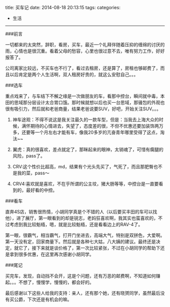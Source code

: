 title: 买车记
date: 2014-08-18 20:13:15
tags: 
categories: 
- 生活
---



###前言

一切都来的太突然，辞职，看房，买车，最近一个礼拜伴随着压抑的缠绵的讨厌的雨，心情也是很沉重。看着父母的愁容，心里也很过意不去，唯有努力工作，好好报答了。

公司离家比较远，不买车也不行了，看过去租房，还是算了，房租也够邮费了，而且以后肯定是两个人生活啊，双人租房好贵的，就这么安慰自己。。。

<!--more-->
###选车

重点戏来了，与车结下不解之缘是一次做朋友的车，看那中控台，瞬间就中毒，本田的思域那分层设计太合胃口饿。那时候就想以后也买一台思域，那骚包的外观也很有吸引力，然后就和老爸商量，结果老爸说要SUV，好吧，开始关注SUV。。。

1. 神车途观：不得不说这是我关注最久的一款车型，但是：当我去上海大众的时候，满怀期待的心情进去，失望了，态度差的很，不但不优惠还要加装饰两万多，还要等一个月左右才能有车，像我20多岁的亢奋青年哪里受得了这点，淘汰~~

2. 翼虎：真的很喜欢，差点就定了，那眯起来的眼神，太销魂了，可惜有瘸腿的风险，pass了。

3. CRV:这个性价比超高，md，结果有个光头先买了，气死了，而且那肥臀也不是我的菜，pass～

4. CRV4:喜欢就是喜欢，不在乎所谓的公主坟，猪大肠等等，中控台是一直要看到的，最好看的中控。

###看车

直奔4S店，销售很热情，小胡同学真是个不错的人（以后要买丰田的车可以找他），进了展厅，第一眼看到的却是锐志，老妈狂喜欢啊，我其实也蛮喜欢的，不过考虑到我比较魁梧，嗯，就是比较魁梧，还是看看边上的RAV-4了。

第一眼，很霸气，相当霸气，打开门坐进去，高端大气，特别是双拼色，大爱啊。第一天没有定，回家商量下。然后就是各种七大姑，八大姨的建议。最终还是决定，就它了，接下来就是谈价格了，第一次比较紧张，不过在小胡同学的帮助下还是拿到很多优惠，在这里再次感谢小胡同学。

###尾记

买完车，发现，自动挡不会开，这是个问题，还有万恶的邮费啊，不知道如何赚起。。。不想了，慢慢学，慢慢的，都会好的。

最后感谢以下这些人给我的支持：亲人，还有那个她，还有晓赟同学，虽然最后没有买公爵，下次还是有机会的嘛。